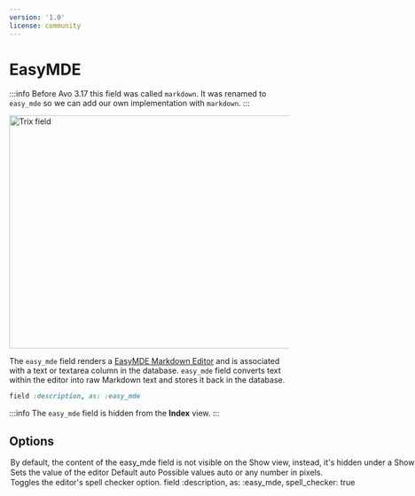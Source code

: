 ```yaml
---
version: '1.0'
license: community
---
```


# EasyMDE

:::info
Before Avo 3.17 this field was called `markdown`. It was renamed to `easy_mde` so we can add our own implementation with `markdown`.
:::

<Image src="/assets/img/fields/easy_mde.jpg" width="906" height="421" alt="Trix field" />

The `easy_mde` field renders a [EasyMDE Markdown Editor](https://github.com/Ionaru/easy-markdown-editor) and is associated with a text or textarea column in the database.
`easy_mde` field converts text within the editor into raw Markdown text and stores it back in the database.

```ruby
field :description, as: :easy_mde
```

:::info
The `easy_mde` field is hidden from the **Index** view.
:::

## Options

<Option name="`always_show`">

By default, the content of the `easy_mde` field is not visible on the `Show` view, instead, it's hidden under a `Show Content` link that, when clicked, displays the content. You can set `easy_mde` to always display the content by setting `always_show` to `true`.

<!-- @include: ./../common/default_boolean_false.md-->
</Option>

<Option name="`height`">
Sets the value of the editor

#### Default

`auto`

#### Possible values

`auto` or any number in pixels.
</Option>

<Option name="`spell_checker`">
Toggles the editor's spell checker option.

```ruby
field :description, as: :easy_mde, spell_checker: true
```

<!-- @include: ./../common/default_boolean_false.md-->
</Option>

<!-- ## Enable spell checker -->
